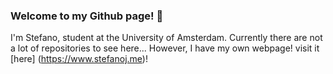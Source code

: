 ### Welcome to my Github page! 👋
I'm Stefano, student at the University of Amsterdam. Currently there are not a lot of repositories to see here... However, I have my own webpage! visit it [here] (https://www.stefanoj.me)!

<!--
**StefanoJon/StefanoJon** is a ✨ _special_ ✨ repository because its `README.md` (this file) appears on your GitHub profile.

Here are some ideas to get you started:

- 🔭 I’m currently working on ...
- 🌱 I’m currently learning ...
- 👯 I’m looking to collaborate on ...
- 🤔 I’m looking for help with ...
- 💬 Ask me about ...
- 📫 How to reach me: ...
- 😄 Pronouns: ...
- ⚡ Fun fact: ...
-->
